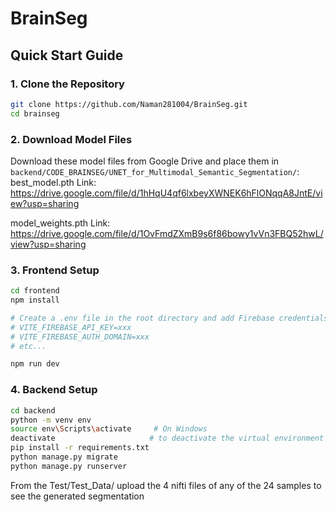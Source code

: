 # BrainSeg

## Quick Start Guide

### 1. Clone the Repository
```bash
git clone https://github.com/Naman281004/BrainSeg.git
cd brainseg
```

### 2. Download Model Files
Download these model files from Google Drive and place them in `backend/CODE_BRAINSEG/UNET_for_Multimodal_Semantic_Segmentation/`:
best_model.pth
Link: https://drive.google.com/file/d/1hHqU4qf6lxbeyXWNEK6hFlONqqA8JntE/view?usp=sharing

model_weights.pth
Link: https://drive.google.com/file/d/1OvFmdZXmB9s6f86bowy1vVn3FBQ52hwL/view?usp=sharing

### 3. Frontend Setup
```bash
cd frontend
npm install

# Create a .env file in the root directory and add Firebase credentials
# VITE_FIREBASE_API_KEY=xxx
# VITE_FIREBASE_AUTH_DOMAIN=xxx
# etc...

npm run dev
```

### 4. Backend Setup
```bash
cd backend
python -m venv env
source env\Scripts\activate     # On Windows
deactivate                     # to deactivate the virtual environment
pip install -r requirements.txt
python manage.py migrate
python manage.py runserver
```



From the Test/Test_Data/ upload the 4 nifti files of any of the 24 samples to see the generated segmentation
